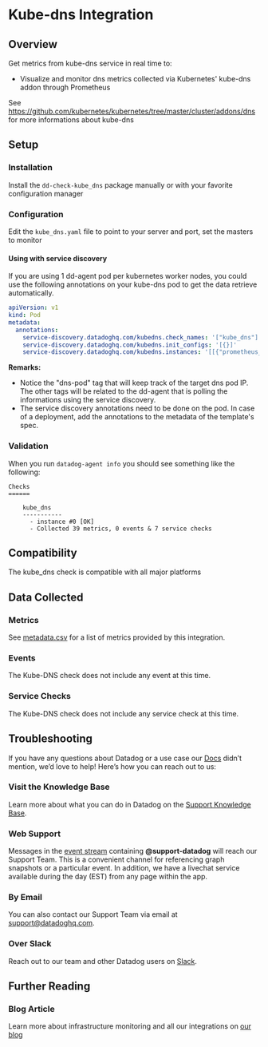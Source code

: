 # Kube-dns Integration

## Overview

Get metrics from kube-dns service in real time to:

* Visualize and monitor dns metrics collected via Kubernetes' kube-dns addon
  through Prometheus

See https://github.com/kubernetes/kubernetes/tree/master/cluster/addons/dns for
more informations about kube-dns

## Setup
### Installation

Install the `dd-check-kube_dns` package manually or with your favorite configuration manager

### Configuration

Edit the `kube_dns.yaml` file to point to your server and port, set the masters to monitor

#### Using with service discovery

If you are using 1 dd-agent pod per kubernetes worker nodes, you could use the
following annotations on your kube-dns pod to get the data retrieve
automatically.

```yaml
apiVersion: v1
kind: Pod
metadata:
  annotations:
    service-discovery.datadoghq.com/kubedns.check_names: '["kube_dns"]'
    service-discovery.datadoghq.com/kubedns.init_configs: '[{}]'
    service-discovery.datadoghq.com/kubedns.instances: '[[{"prometheus_endpoint":"http://%%host%%:10055/metrics", "tags":["dns-pod:%%host%%"]}]]'
```

**Remarks:**

 - Notice the "dns-pod" tag that will keep track of the target dns
   pod IP. The other tags will be related to the dd-agent that is polling the
   informations using the service discovery.
 - The service discovery annotations need to be done on the pod. In case of a deployment,
   add the annotations to the metadata of the template's spec.


### Validation

When you run `datadog-agent info` you should see something like the following:

    Checks
    ======

        kube_dns
        -----------
          - instance #0 [OK]
          - Collected 39 metrics, 0 events & 7 service checks

## Compatibility

The kube_dns check is compatible with all major platforms

## Data Collected
### Metrics
See [metadata.csv](https://github.com/DataDog/integrations-core/blob/master/kube_dns/metadata.csv) for a list of metrics provided by this integration.

### Events
The Kube-DNS check does not include any event at this time.

### Service Checks
The Kube-DNS check does not include any service check at this time.

## Troubleshooting

If you have any questions about Datadog or a use case our [Docs](https://docs.datadoghq.com/) didn’t mention, we’d love to help! Here’s how you can reach out to us:

### Visit the Knowledge Base

Learn more about what you can do in Datadog on the [Support Knowledge Base](https://datadog.zendesk.com/agent/).

### Web Support

Messages in the [event stream](https://app.datadoghq.com/event/stream) containing **@support-datadog** will reach our Support Team. This is a convenient channel for referencing graph snapshots or a particular event. In addition, we have a livechat service available during the day (EST) from any page within the app.

### By Email

You can also contact our Support Team via email at [support@datadoghq.com](mailto:support@datadoghq.com).

### Over Slack

Reach out to our team and other Datadog users on [Slack](http://chat.datadoghq.com/).

## Further Reading
### Blog Article
Learn more about infrastructure monitoring and all our integrations on [our blog](https://www.datadoghq.com/blog/)